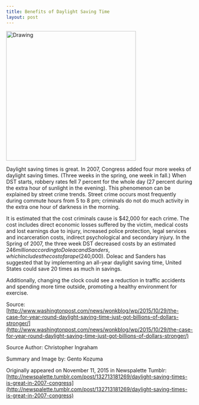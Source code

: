 ```yaml
---
title: Benefits of Daylight Saving Time
layout: post
---
```

<img src="{{ site.url }}/images/2015-11-07-image.jpg" alt="Drawing" style="width: 350px;"/>

Daylight saving times is great. In 2007, Congress added four more weeks of daylight saving times. (Three weeks in the spring, one week in fall.) When DST starts, robbery rates fell 7 percent for the whole day (27 percent during the extra hour of sunlight in the evening). This phenomenon can be explained by street crime trends. Street crime occurs most frequently during commute hours from 5 to 8 pm; criminals do not do much activity in the extra one hour of darkness in the morning.

It is estimated that the cost criminals cause is $42,000 for each crime. The cost includes direct economic losses suffered by the victim, medical costs and lost earnings due to injury, increased police protection, legal services and incarceration costs, indirect psychological and secondary injury. In the Spring of 2007, the three week DST decreased costs by an estimated $246 million according to Doleac and Sanders, which includes the cost of a rape ($240,000). Doleac and Sanders has suggested that by implementing an all-year daylight saving time, United States could save 20 times as much in savings.

Additionally, changing the clock could see a reduction in traffic accidents and spending more time outside, promoting a healthy environment for exercise.

Source: [http://www.washingtonpost.com/news/wonkblog/wp/2015/10/29/the-case-for-year-round-daylight-saving-time-just-got-billions-of-dollars-stronger/](http://www.washingtonpost.com/news/wonkblog/wp/2015/10/29/the-case-for-year-round-daylight-saving-time-just-got-billions-of-dollars-stronger/)

Source Author: Christopher Ingraham

Summary and Image by: Gento Kozuma

Originally appeared on November 11, 2015 in Newspalette Tumblr:
[http://newspalette.tumblr.com/post/132713181269/daylight-saving-times-is-great-in-2007-congress](http://newspalette.tumblr.com/post/132713181269/daylight-saving-times-is-great-in-2007-congress)

